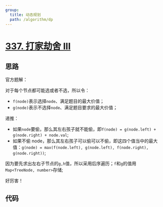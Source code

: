 ```yaml
---
group:
  title: 动态规划
  path: /algorithm/dp
---
```


# [337. 打家劫舍 III](https://leetcode.cn/problems/house-robber-iii/?favorite=2cktkvj)

## 思路

官方题解：

对于每个节点都可能选或者不选，所以令：

- `f(node)`表示选择`node`、满足题目的最大价值；
- `g(node)`表示不选择`node`、满足题目要求的最大价值；

递推：

- 如果`node`要偷，那么其左右孩子就不能偷，即`f(node) = g(node.left) + g(node.right) + node.val`;
- 如果不偷 node，那么其左右孩子可以偷可以不偷，即这四个值当中的最大值：`g(node) = max(f(node.left), g(node.left), f(node.right), g(node.right))`;

因为要先求出左右子节点的`g,h`值，所以采用后序遍历；`f`和`g`的值用`Map<TreeNode, number>`存储;

好厉害！

## 代码

<code src='./index.tsx'></code>

